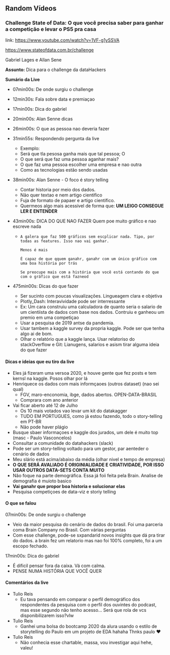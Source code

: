# 



## Random Vídeos



### Challenge State of Data: O que você precisa saber para ganhar a competição e levar o PS5 pra casa

link: https://www.youtube.com/watch?v=1VF-g1ySSVA

https://www.stateofdata.com.br/challenge

Gabriel Lages e Allan Sene

**Assunto:** Dica para o challenge da dataHackers

**Sumário da Live**

+ 07min00s: De onde surgiu o challenge

+ 12min30s: Fala sobre data e premiaçao

+ 17min00s: Dica do gabriel

+ 20min00s: Alan Senne dicas

+ 26min00s: O que as pessoa nao deveria fazer

+ 31min55s: Respondendo pergunta da live

  + Exemplo: 
  + Será que tla pesosa ganha mais que tal pessoa; O
  + O que será que faz uma pessoa aganhar mais?
  + O que faz uma pessoa escolher uma empresa e nao outra
  + Como as tecnologias estão sendo usadas

+ 38min00s: Alan Senne - O foco é story telling

  + Contar historia por meio dos dados. 
  + Nâo quer textao e nem artigo cientifico
  + Fuja de formato de papaer e artigo cientifico.
  + Quermeos algo mais acessível de forma que: **UM LEIGO CONSEGUE LER E ENTENDER**

+ 43min00s: DICA DO QUE NAO FAZER Quem poe muito gráfico e nao escreve nada

  + ```
    A galera que faz 500 gráficos sem escplicar nada. Tipo, por todas as features. Isso nao vai ganhar.
    
    Menos é mais
    
    É capaz de que qquem ganahr, ganahr com um único gráfico com uma boa história por trás
    
    Se preocupe mais com a história que você está contando do que com o gráfico que está fazneod
    ```

    

+ 475min00s: Dicas do que fazer
  +  Ser sucinto com poucas visualizações. Lingueagem clara e objetiva
  + Plotly_Dash: Interavividade pode ser interressante
  + Ex: Um cara construiu uma calculadora de quanto seria o salario de um cientiista de dados com base nos dados. Contruiu e ganheou um premio em uma competiçao
  + Usar a pesquisa de 2019 antse da pandemia. 
  + Usar tambem a kaggle survey da propria kaggle. Pode ser que tenha algo ai de bom.
  + Olhar o relatório que a kaggle lança. Usar relatoriso do stackOverflow e Git: Lianugens, salarios e asism tirar alguma ideia do que fazer



#### Dicas e ideias que eu tiro da live

+ Eles já fizeram uma versoa 2020, e houve gente que fez posts e tem kernsl na kaggle. Posos olhar por lá
+ Henriquece os dados com mais informçaoes (outros dataset) (nao sei qual)
  + FGV, maro-enconomia, ibge, dados abertos. OPEN-DATA-BRASIL
  + Comprara com ano anterior
+ Vai ficar aberto até 12 de Julho
  + Os 10 mais votados vao levar um kit do datakagger
  + TUDO EM PORTUGUES, como já estou fazendo, todo o story-telling em PT-BR
  + Não pode haver plágio
+ Busque sbaer informaçoes e kaggle dos jurados, um dele é muito top (masc - Paulo Vasconcelos)
+ Consultar a comunidade do datahackers (slack)
+ Pode ser um story-telling voltado para um gestor, par aenteder o cenário de dados
+ Meu slário está acima/abaixo da média (olhar nivel e tempo de empresa)
+ **O QUE SERÁ AVALIADO É ORIGINIALIDADE E CRIATIVIDADE, POR ISSO USAR OUTROS DATA-SETS CONTA MUITO**
+ Nâo foque na parte demográfica. Essa já foii feita pela Brain. Analise de demografia é muioto basico
+ **Vai ganahr que propor boa historia e solucionar elas**
+ Pesquisa competiçoes de data-viz e storiy telling

#### O que se falou

07min00s: De onde surgiu o challenge

+ Veio da maior pesquisa do cenário de dados do brasil. Foi uma parceria coma Brain Company no Brasil. Com várias perguntas
+ Com esse challenge, pode-se sxpandarid novos insights que dá pra tirar do dados. a brain fez um relatorio mas nao foi 100% completo, foi a um escopo fechado.

17min00s: Dica do gabriel

+ É dificil pensar fora da caixa. Vá com calma. 
+ PENSE NUMA HISTÓRIA QUE VOCÊ QUER 

#### Comentários da live

+ Tulio Reis
  + Eu tava pensando em comparar o perfil demográfico dos respondentes da pesquisa com o perfil dos ouvintes do podcast, mas esse segundo não tenho acesso... Será que rola de vcs disponibilizarem isso?vlw
+ Tulio Reis
  + Ganhei uma bolsa do bootcamp 2020 da alura usando o estilo de storytelling do Paulo em um projeto de EDA hahaha Thnks paulo ❤
+ Tulio Reis
  + Não conhecia esse chartable, massa, vou investigar aqui hehe, valeu!

